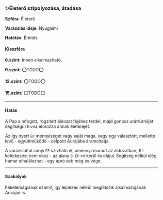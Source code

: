 ### ✨Életerő szipolyozása, átadása

**Szféra**: Életerő

**Varázslás ideje**: Nyugalmi

**Hatótáv**: Érintés

#### Kisszféra

**6.szint:** Innen alkalmazható.

**9.szint:** ⭕TODO⭕

**12.szint:** ⭕TODO⭕

**15.szint:** ⭕TODO⭕


---
#### Hatás

A Pap a lefogott, rögzített áldozat fejéhez térdel, majd gonosz urát/úrnőjét segítségül hívva elorozza annak életerejét.

Az így nyert `ÉP` mennyiséget vagy saját maga, vagy egy választott, mellette levő - együttműködő - célpont Aurájába áramoltatja.

A varázslattal annyi `ÉP` szívható el, amennyi maradt az áldozatban, KT keletkezést nem okoz - az alany `0 ÉP`-re kerül és elájul. Segítség nélkül elég hamar elhalálozhat - egy apró seb még és vége.


---
#### Szabályok

Feketemágiának számít, így leplezés nélkül meglátszik alkalmazójának Auráján is.
